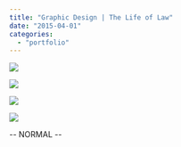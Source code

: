 ```yaml
---
title: "Graphic Design | The Life of Law"
date: "2015-04-01"
categories: 
  - "portfolio"
---
```


![](http://ww1.sinaimg.cn/large/73403117gy1feq3xv0qv6j216o1kw7wj.jpg)

![](http://ww1.sinaimg.cn/large/73403117gy1feq3xsejp0j216o1kw7wk.jpg)

![](http://ww1.sinaimg.cn/large/73403117gy1feq3xqal5bj216o1kwhdw.jpg)

![](http://ww1.sinaimg.cn/large/73403117gy1feq3xszyv3j216o1kw7wj.jpg)

\-- NORMAL --
